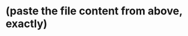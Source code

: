 <!-- status: stub; target: 150+ words -->
<!-- status: stub; target: 150+ words -->
# (paste the file content from above, exactly)

